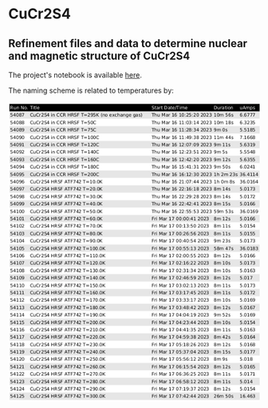# CuCr2S4
## Refinement files and data to determine nuclear and magnetic structure of CuCr2S4

The project's notebook is available [here](https://www.dropbox.com/scl/fi/y9b5pio0ghclaj1zl9dhk/).

The naming scheme is related to temperatures by:

![image](https://github.com/TUD-CEEC/CuCr2S4/blob/main/f2JR54fM.png)
